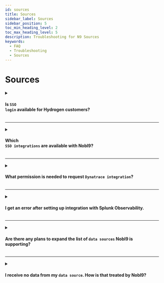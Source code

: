 ```yaml
---
id: sources
title: Sources
sidebar_label: Sources
sidebar_position: 5
toc_min_heading_level: 2
toc_max_heading_level: 5
description: Troubleshooting for N9 Sources
keywords:
  - FAQ
  - Troubleshooting
  - Sources
---
```


# Sources


<details>
  <summary>

  #### Is <code>SSO login</code> available for Hydrogen customers?
  </summary>
  <div>
      <ul>
        <li>No, SSO login is not enabled for Hydrogen customers. SSO login is an enterprise feature.</li>
      </ul>
  </div>
</details>

<hr/>

<details>
  <summary>

  #### Which <code> SSO integrations</code> are available with Nobl9?
  </summary>
  <div>
      <ul>
        <li>The following integrations are supported:
      <ul>
        <li>Azure</li>
        <li>Google</li>
        <li>Okta org to org</li>
        </ul>
      </li>
      </ul>
  </div>
</details>

<hr/>

<details>
  <summary>

  #### What permission is needed to request <code>Dynatrace integration</code>?
  </summary>
  <div>
      <ul>
        <li>To connect the Nobl9 agent to Dynatrace, you need an access token with metrics.read scope enabled. You can find more details about Dynatrace integration in the <a href="https://www.dynatrace.com/news/blog/measure-slos-with-nobl9-and-dynatrace/" target="blank"> Measure SLOs with Nobl9 and Dynatrace | Dynatrace Resources.</a></li>
      </ul>
  </div>
</details>

<hr/>

<details>
  <summary>

  #### I get an error after setting up integration with Splunk Observability.
  </summary>
  <div>
  <ul>
        <li>There are the two following workarounds to solve the issue:</li>
  </ul>
        <ol type="1">
          <li>Open the incognito mode on your browser and set up the integration again.</li>
          <li>Clear Nobl9 cache on your browser and set up the integration again.</li>
        </ol>
  </div>
</details>

<hr/>

<details>
  <summary>

  #### Are there any plans to expand the list of <code>data sources</code> Nobl9 is supporting?
  </summary>
  <div>
      <ul>
        <li>If there are data sources that are missing, log a suggestion using our <a href="https://www.nobl9.com/contact/support" target="blank">contact form</a> and we'll take a look.</li>
      </ul>
  </div>
</details>

<hr/>

<details>
  <summary>

  #### I receive no data from my <code>data source</code>. How is that treated by Nobl9?
  </summary>
  <div>
      <ul>
        <li>When there is no data, no results get produced. Currently, customers are not notified when the data inflow is stopped.</li>
        <li>Depending on the budgeting method, no data is treated differently:</li>
        <ul>
        <li><b>Occurrences method</b> - no data means that there were no good and no total events, which in turn doesn’t impact the ratio of good to total events.</li>
        <li><b>Timeslices method</b> - minutes without any data are counted as good minutes.</li>
        </ul>
      </ul>
  </div>
</details>